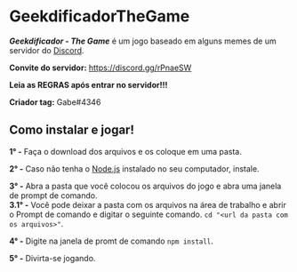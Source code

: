 # GeekdificadorTheGame

__*Geekdificador - The Game*__ é um jogo baseado em alguns memes de um servidor do [Discord](https://discordapp.com/).

**Convite do servidor:** https://discord.gg/rPnaeSW

**Leia as REGRAS após entrar no servidor!!!**

**Criador tag:** Gabe#4346  

## Como instalar e jogar!

**1° -** Faça o download dos arquivos e os coloque em uma pasta.  

**2° -** Caso não tenha o [Node.js](https://nodejs.org/en/) instalado no seu computador, instale.  

**3° -** Abra a pasta que você colocou os arquivos do jogo e abra uma janela de prompt de comando.  
  **3.1° -** Você pode deixar a pasta com os arquivos na área de trabalho e abrir o Prompt de comando e digitar o seguinte comando. `cd "<url da pasta com os arquivos>"`.
  
  **4° -** Digite na janela de promt de comando `npm install`.
  
  **5° -** Divirta-se jogando.
